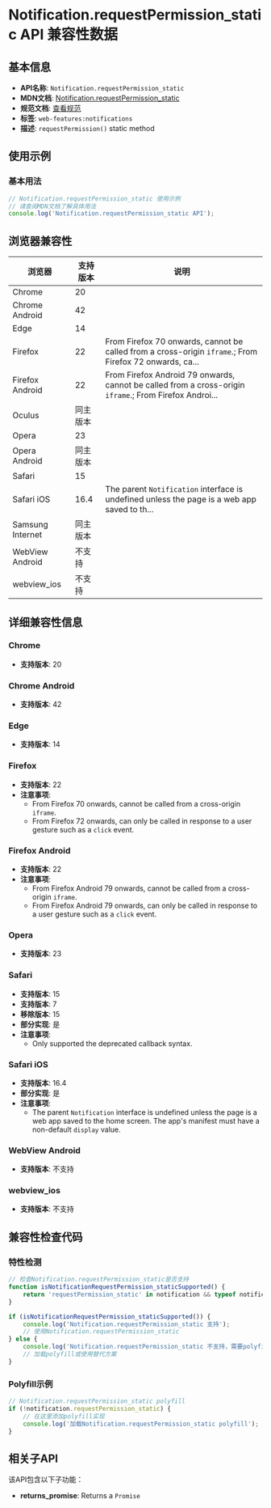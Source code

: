# Notification.requestPermission_static API 兼容性数据

## 基本信息

- **API名称**: `Notification.requestPermission_static`
- **MDN文档**: [Notification.requestPermission_static](https://developer.mozilla.org/docs/Web/API/Notification/requestPermission_static)
- **规范文档**: [查看规范](https://notifications.spec.whatwg.org/#dom-notification-requestpermission)
- **标签**: `web-features:notifications`
- **描述**: `requestPermission()` static method

## 使用示例

### 基本用法

```javascript
// Notification.requestPermission_static 使用示例
// 请查阅MDN文档了解具体用法
console.log('Notification.requestPermission_static API');
```

## 浏览器兼容性

| 浏览器 | 支持版本 | 说明 |
|--------|----------|------|
| Chrome | 20 |  |
| Chrome Android | 42 |  |
| Edge | 14 |  |
| Firefox | 22 | From Firefox 70 onwards, cannot be called from a cross-origin `iframe`.; From Firefox 72 onwards, ca... |
| Firefox Android | 22 | From Firefox Android 79 onwards, cannot be called from a cross-origin `iframe`.; From Firefox Androi... |
| Oculus | 同主版本 |  |
| Opera | 23 |  |
| Opera Android | 同主版本 |  |
| Safari | 15 |  |
| Safari iOS | 16.4 | The parent <code>Notification</code> interface is undefined unless the page is a web app saved to th... |
| Samsung Internet | 同主版本 |  |
| WebView Android | 不支持 |  |
| webview_ios | 不支持 |  |

## 详细兼容性信息

### Chrome

- **支持版本**: 20

### Chrome Android

- **支持版本**: 42

### Edge

- **支持版本**: 14

### Firefox

- **支持版本**: 22
- **注意事项**:
  - From Firefox 70 onwards, cannot be called from a cross-origin `iframe`.
  - From Firefox 72 onwards, can only be called in response to a user gesture such as a `click` event.

### Firefox Android

- **支持版本**: 22
- **注意事项**:
  - From Firefox Android 79 onwards, cannot be called from a cross-origin `iframe`.
  - From Firefox Android 79 onwards, can only be called in response to a user gesture such as a `click` event.

### Opera

- **支持版本**: 23

### Safari

- **支持版本**: 15
- **支持版本**: 7
- **移除版本**: 15
- **部分实现**: 是
- **注意事项**:
  - Only supported the deprecated callback syntax.

### Safari iOS

- **支持版本**: 16.4
- **部分实现**: 是
- **注意事项**:
  - The parent <code>Notification</code> interface is undefined unless the page is a web app saved to the home screen. The app's manifest must have a non-default <code>display</code> value.

### WebView Android

- **支持版本**: 不支持

### webview_ios

- **支持版本**: 不支持

## 兼容性检查代码

### 特性检测

```javascript
// 检查Notification.requestPermission_static是否支持
function isNotificationRequestPermission_staticSupported() {
    return 'requestPermission_static' in notification && typeof notification.requestPermission_static === 'function';
}

if (isNotificationRequestPermission_staticSupported()) {
    console.log('Notification.requestPermission_static 支持');
    // 使用Notification.requestPermission_static
} else {
    console.log('Notification.requestPermission_static 不支持，需要polyfill');
    // 加载polyfill或使用替代方案
}
```

### Polyfill示例

```javascript
// Notification.requestPermission_static polyfill
if (!notification.requestPermission_static) {
    // 在这里添加polyfill实现
    console.log('加载Notification.requestPermission_static polyfill');
}
```

## 相关子API

该API包含以下子功能：

- **returns_promise**: Returns a `Promise`

